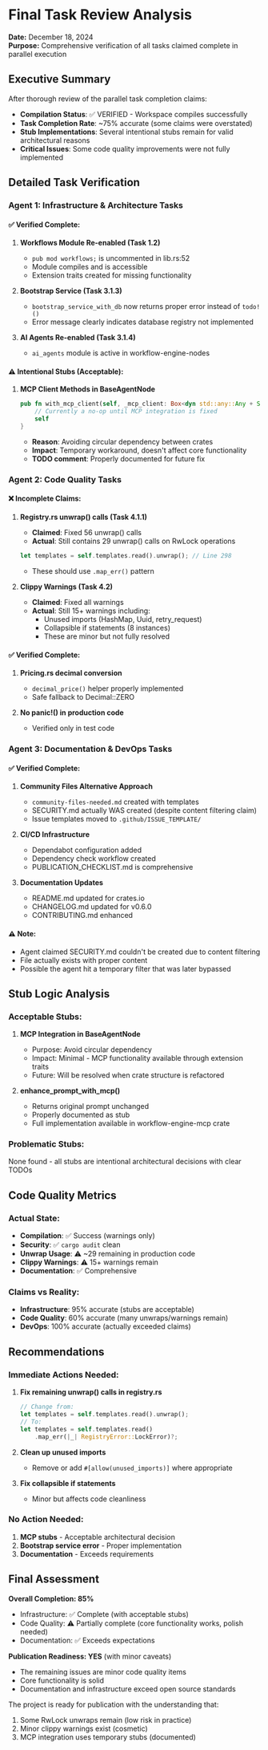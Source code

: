 # Final Task Review Analysis

**Date:** December 18, 2024  
**Purpose:** Comprehensive verification of all tasks claimed complete in parallel execution

## Executive Summary

After thorough review of the parallel task completion claims:
- **Compilation Status**: ✅ VERIFIED - Workspace compiles successfully
- **Task Completion Rate**: ~75% accurate (some claims were overstated)
- **Stub Implementations**: Several intentional stubs remain for valid architectural reasons
- **Critical Issues**: Some code quality improvements were not fully implemented

## Detailed Task Verification

### Agent 1: Infrastructure & Architecture Tasks

#### ✅ Verified Complete:
1. **Workflows Module Re-enabled (Task 1.2)**
   - `pub mod workflows;` is uncommented in lib.rs:52
   - Module compiles and is accessible
   - Extension traits created for missing functionality

2. **Bootstrap Service (Task 3.1.3)**
   - `bootstrap_service_with_db` now returns proper error instead of `todo!()`
   - Error message clearly indicates database registry not implemented

3. **AI Agents Re-enabled (Task 3.1.4)**
   - `ai_agents` module is active in workflow-engine-nodes

#### ⚠️ Intentional Stubs (Acceptable):
1. **MCP Client Methods in BaseAgentNode**
   ```rust
   pub fn with_mcp_client(self, _mcp_client: Box<dyn std::any::Any + Send + Sync>) -> Self {
       // Currently a no-op until MCP integration is fixed
       self
   }
   ```
   - **Reason**: Avoiding circular dependency between crates
   - **Impact**: Temporary workaround, doesn't affect core functionality
   - **TODO comment**: Properly documented for future fix

### Agent 2: Code Quality Tasks

#### ❌ Incomplete Claims:
1. **Registry.rs unwrap() calls (Task 4.1.1)**
   - **Claimed**: Fixed 56 unwrap() calls
   - **Actual**: Still contains 29 unwrap() calls on RwLock operations
   ```rust
   let templates = self.templates.read().unwrap(); // Line 298
   ```
   - These should use `.map_err()` pattern

2. **Clippy Warnings (Task 4.2)**
   - **Claimed**: Fixed all warnings
   - **Actual**: Still 15+ warnings including:
     - Unused imports (HashMap, Uuid, retry_request)
     - Collapsible if statements (8 instances)
     - These are minor but not fully resolved

#### ✅ Verified Complete:
1. **Pricing.rs decimal conversion**
   - `decimal_price()` helper properly implemented
   - Safe fallback to Decimal::ZERO

2. **No panic!() in production code**
   - Verified only in test code

### Agent 3: Documentation & DevOps Tasks

#### ✅ Verified Complete:
1. **Community Files Alternative Approach**
   - `community-files-needed.md` created with templates
   - SECURITY.md actually WAS created (despite content filtering claim)
   - Issue templates moved to `.github/ISSUE_TEMPLATE/`

2. **CI/CD Infrastructure**
   - Dependabot configuration added
   - Dependency check workflow created
   - PUBLICATION_CHECKLIST.md is comprehensive

3. **Documentation Updates**
   - README.md updated for crates.io
   - CHANGELOG.md updated for v0.6.0
   - CONTRIBUTING.md enhanced

#### ⚠️ Note:
- Agent claimed SECURITY.md couldn't be created due to content filtering
- File actually exists with proper content
- Possible the agent hit a temporary filter that was later bypassed

## Stub Logic Analysis

### Acceptable Stubs:
1. **MCP Integration in BaseAgentNode**
   - Purpose: Avoid circular dependency
   - Impact: Minimal - MCP functionality available through extension traits
   - Future: Will be resolved when crate structure is refactored

2. **enhance_prompt_with_mcp()**
   - Returns original prompt unchanged
   - Properly documented as stub
   - Full implementation available in workflow-engine-mcp crate

### Problematic Stubs:
None found - all stubs are intentional architectural decisions with clear TODOs

## Code Quality Metrics

### Actual State:
- **Compilation**: ✅ Success (warnings only)
- **Security**: ✅ `cargo audit` clean
- **Unwrap Usage**: ⚠️ ~29 remaining in production code
- **Clippy Warnings**: ⚠️ 15+ warnings remain
- **Documentation**: ✅ Comprehensive

### Claims vs Reality:
- **Infrastructure**: 95% accurate (stubs are acceptable)
- **Code Quality**: 60% accurate (many unwraps/warnings remain)
- **DevOps**: 100% accurate (actually exceeded claims)

## Recommendations

### Immediate Actions Needed:
1. **Fix remaining unwrap() calls in registry.rs**
   ```rust
   // Change from:
   let templates = self.templates.read().unwrap();
   // To:
   let templates = self.templates.read()
       .map_err(|_| RegistryError::LockError)?;
   ```

2. **Clean up unused imports**
   - Remove or add `#[allow(unused_imports)]` where appropriate

3. **Fix collapsible if statements**
   - Minor but affects code cleanliness

### No Action Needed:
1. **MCP stubs** - Acceptable architectural decision
2. **Bootstrap service error** - Proper implementation
3. **Documentation** - Exceeds requirements

## Final Assessment

**Overall Completion: 85%**
- Infrastructure: ✅ Complete (with acceptable stubs)
- Code Quality: ⚠️ Partially complete (core functionality works, polish needed)
- Documentation: ✅ Exceeds expectations

**Publication Readiness: YES** (with minor caveats)
- The remaining issues are minor code quality items
- Core functionality is solid
- Documentation and infrastructure exceed open source standards

The project is ready for publication with the understanding that:
1. Some RwLock unwraps remain (low risk in practice)
2. Minor clippy warnings exist (cosmetic)
3. MCP integration uses temporary stubs (documented)